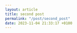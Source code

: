 ```yaml
---
layout: article
title: second post
permalink: "/post/second_post"
date: 2023-11-04 21:33:17 +0100
---
```

